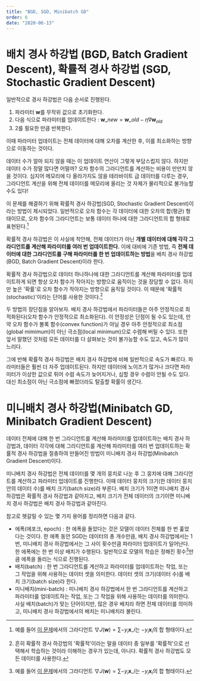 ```yaml
---
title: "BGD, SGD, Minibatch GD"
order: 6
date: "2020-06-13"
---
```


# 배치 경사 하강법 (BGD, Batch Gradient Descent), 확률적 경사 하강법 (SGD, Stochastic Gradient Descent)

일반적으로 경사 하강법은 다음 순서로 진행된다.

1. 파라미터 $\boldsymbol{w}$를 무작위 값으로 초기화한다.
2. 다음 식으로 파라미터를 업데이트한다 : $\boldsymbol{w}\_{new} = \boldsymbol{w}\_{old} - \eta \nabla \boldsymbol{w}_{old}$
3. 2를 필요한 만큼 반복한다.

이때 파라미터 업데이트는 전체 데이터에 대해 오차를 계산한 후, 이를 최소화하는 방향으로 이동하는 것이다.

데이터 수가 얼마 되지 않을 때는 이 업데이트 연산이 그렇게 부담스럽지 않다. 하지만 데이터 수가 정말 많다면 어떨까? 오차 함수의 그라디언트를 계산하는 비용이 만만치 않을 것이다. 심지어 메모리에 다 올라가지도 않을 테라바이트 급 데이터를 다루는 경우, 그라디언트 계산을 위해 전체 데이터를 메모리에 올리는 것 자체가 물리적으로 불가능할 수도 있다!

이 문제를 해결하기 위해 확률적 경사 하강법(SGD, Stochastic Gradient Descent)이라는 방법이 제시되었다. 일반적으로 오차 함수는 각 데이터에 대한 오차의 합(평균) 형태이므로, 오차 함수의 그라디언트는 보통 데이터 하나에 대한 그라디언트의 합 형태로 표현된다.[^1]

[^1]: 예를 들어 [이 문제](/machine_learning/07-simple-classification)에서의 그라디언트 $\nabla J(\boldsymbol{w}) = \sum - y_i \boldsymbol{x}\_{i}$는 $- y_i \boldsymbol{x}_{i}$의 합 형태이다.

확률적 경사 하강법은 이 사실에 착안해, 전체 데이터가 아닌 **개별 데이터에 대해 각각 그라디언트를 계산해 파라미터를 여러 번 업데이트한다.** 이에 대비에 기존 방법, 즉 **전체 데이터에 대한 그라디언트를 구해 파라미터를 한 번 업데이트하는 방법**을 배치 경사 하강법(BGD, Batch Gradient Descent)이라 한다.

확률적 경사 하강법으로 데이터 하나하나에 대한 그라디언트를 계산해 파라미터를 업데이트하게 되면 항상 오차 함수가 작아지는 방향으로 움직이는 것을 장담할 수 없다. 하지만 높은 '확률'로 오차 함수가 작아지는 방향으로 움직일 것이다. 이 때문에 '확률적(stochastic)'이라는 단어를 사용한 것이다.[^2]

[^2]: 흔히 확률적 경사 하강법의 '확률적'이라는 말을 데이터 중 일부를 '확률적'으로 선택해서 학습하는 것이라 이해하는 경우가 있는데, 아니다. 확률적 경사 하강법도 모든 데이터를 사용한다.

두 방법의 장단점을 알아보자. 배치 경사 하강법에서 파라미터들은 아주 안정적으로 최적화된다(오차 함수가 안정적으로 최소화된다). 이 안정성은 단점이 될 수도 있는데, 만약 오차 함수가 볼록 함수(convex function)가 아닐 경우 아주 안정적으로 최소점(global mimimum)이 아닌 극소점(local minimum)으로 수렴해 버릴 수 있다. 또한 앞서 말했던 것처럼 모든 데이터를 다 살펴보는 것이 불가능할 수도 있고, 속도가 많이 느리다.

그에 반해 확률적 경사 하강법은 배치 경사 하강법에 비해 일반적으로 속도가 빠르다. 파라미터들은 훨씬 더 자주 업데이트된다. 하지만 데이터에 노이즈가 많거나 크다면 파라미터가 이상한 값으로 튀어 수렴 속도가 늦어지거나, 심할 경우 수렴이 안될 수도 있다. 대신 최소점이 아닌 극소점에 빠졌더라도 탈출할 확률이 생긴다.

# 미니배치 경사 하강법(Minibatch GD, Minibatch Gradient Descent)

데이터 전체에 대해 한 번 그라디언트를 계산해 파라미터를 업데이트하는 배치 경사 하강법과, 데이터 각각에 대해 그라디언트를 계산해 파라미터를 여러 번 업데이트하는 확률적 경사 하강법을 절충하여 만들어진 방법이 미니배치 경사 하강법(Minibatch Gradient Descent)이다.

미니배치 경사 하강법은 전체 데이터를 몇 개의 뭉치로 나눈 후 그 뭉치에 대해 그라디언트를 계산하고 파라미터 업데이트를 진행한다. 이때 데이터 뭉치의 크기(한 데이터 뭉치 안의 데이터 수)를 배치 크기(batch size)라 부른다. 배치 크기가 1이면 미니배치 경사 하강법은 확률적 경사 하강법과 같아지고, 배치 크기가 전체 데이터의 크기이면 미니배치 경사 하강법은 배치 경사 하강법과 같아진다.

참고로 헷갈릴 수 있는 몇 가지 용어를 정리하면 다음과 같다.

- 에폭(에포크, epoch) : 한 에폭을 돌았다는 것은 모델이 데이터 전체를 한 번 훑었다는 것이다. 한 에폭 동안 SGD는 데이터의 총 개수만큼, 배치 경사 하강법에서는 1번, 미니배치 경사 하강법에서는 그 사이 횟수만큼 파라미터 업데이트가 일어난다. 한 에폭에는 한 번 이상 배치가 수행된다. 일반적으로 모델의 학습은 정해진 횟수[^1]만큼 에폭을 돌리는 식으로 진행된다. 
- 배치(batch) : 한 번 그라디언트를 계산하고 파라미터를 업데이트하는 작업, 또는 그 작업을 위해 사용하는 데이터 셋을 의미한다. 데이터 셋의 크기(데이터 수)를 배치 크기(batch size)라 한다.
- 미니배치(mini-batch) : 미니배치 경사 하강법에서 한 번 그라디언트를 계산하고 파라미터를 업데이트하는 작업, 또는 그 작업을 위해 사용하는 데이터를 의미한다. 사실 배치(batch)가 맞는 단어이지만, 많은 경우 배치라 하면 전체 데이터를 의미하고, 미니배치 경사 하강법에서의 배치는 미니배치라 불린다.

[^1]: 하이퍼파라미터 중 하나가 된다.
